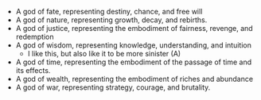 
-   A god of fate, representing destiny, chance, and free will
-   A god of nature, representing growth, decay, and rebirths.
-   A god of justice, representing the embodiment of fairness, revenge, and redemption
-   A god of wisdom, representing knowledge, understanding, and intuition
	- I like this, but also like it to be more sinister (A)
-   A god of time, representing the embodiment of the passage of time and its effects.
-   A god of wealth, representing the embodiment of riches and abundance
- A god of war, representing strategy, courage, and brutality.

